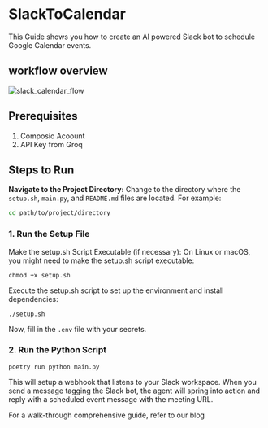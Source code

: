 # SlackToCalendar

This Guide shows you how to create an AI powered Slack bot to schedule Google Calendar events.

## workflow overview
![slack_calendar_flow](https://github.com/sunilkumardash9/SlackToCalendar/assets/47926185/f88413e7-aa64-402c-83e7-563b82b80a64)




## Prerequisites
1. Composio Acoount
2. API Key from Groq

## Steps to Run

**Navigate to the Project Directory:**
Change to the directory where the `setup.sh`, `main.py`, and `README.md` files are located. For example:
```sh
cd path/to/project/directory
```

### 1. Run the Setup File
Make the setup.sh Script Executable (if necessary):
On Linux or macOS, you might need to make the setup.sh script executable:
```shell
chmod +x setup.sh
```
Execute the setup.sh script to set up the environment and install dependencies:
```shell
./setup.sh
```
Now, fill in the `.env` file with your secrets.

### 2. Run the Python Script
```shell
poetry run python main.py
```

This will setup a webhook that listens to your Slack workspace.
When you send a message tagging the Slack bot, the agent will spring into action and reply with a scheduled event message with the meeting URL.

For a walk-through comprehensive guide, refer to our blog 
